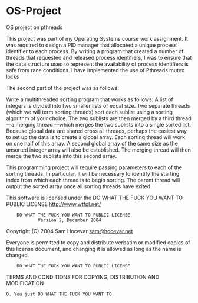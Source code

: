 # OS-Project
OS project on pthreads

This project was part of my Operating Systems course work assignment. 
It was required to design a PID manager that allocated a unique process identifier to each process. 
By writing a program that created a number of threads that requested and released process identifiers, I was to ensure that the data structure used to represent the availability of process identifiers is safe from race conditions. 
I have implemented the use of Pthreads mutex locks

The second part of the project was as follows:

Write a multithreaded sorting program that works as follows: 
A list of integers is divided into two smaller lists of equal size. 
Two separate threads (which we will term sorting threads) sort each sublist using a sorting algorithm of your choice. 
The two sublists are then merged by a third thread—a merging thread —which merges the two sublists into a single sorted list. 
Because global data are shared cross all threads, perhaps the easiest way to set up the data is to create a global array. 
Each sorting thread will work on one half of this array. 
A second global array of the same size as the unsorted integer array will also be established. 
The merging thread will then merge the two sublists into this second array. 

This programming project will require passing parameters to each of the sorting threads. 
In particular, it will be necessary to identify the starting index from which each thread is to begin sorting. 
The parent thread will output the sorted array once all sorting threads have exited.

This software is licensed under the DO WHAT THE FUCK YOU WANT TO PUBLIC LICENSE http://www.wtfpl.net/

        DO WHAT THE FUCK YOU WANT TO PUBLIC LICENSE
                Version 2, December 2004

Copyright (C) 2004 Sam Hocevar sam@hocevar.net

Everyone is permitted to copy and distribute verbatim or modified copies of this license document, and changing it is allowed as long as the name is changed.

        DO WHAT THE FUCK YOU WANT TO PUBLIC LICENSE

TERMS AND CONDITIONS FOR COPYING, DISTRIBUTION AND MODIFICATION

    0. You just DO WHAT THE FUCK YOU WANT TO.
